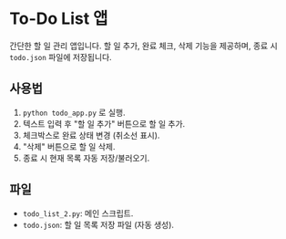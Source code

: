 # To-Do List 앱

간단한 할 일 관리 앱입니다. 할 일 추가, 완료 체크, 삭제 기능을 제공하며, 종료 시 `todo.json` 파일에 저장됩니다.

## 사용법

1.  `python todo_app.py` 로 실행.
2.  텍스트 입력 후 "할 일 추가" 버튼으로 할 일 추가.
3.  체크박스로 완료 상태 변경 (취소선 표시).
4.  "삭제" 버튼으로 할 일 삭제.
5.  종료 시 현재 목록 자동 저장/불러오기.

## 파일

- `todo_list_2.py`: 메인 스크립트.
- `todo.json`: 할 일 목록 저장 파일 (자동 생성).

